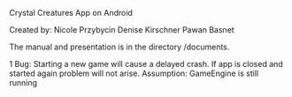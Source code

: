 Crystal Creatures App on Android

Created by: Nicole Przybycin
	    Denise Kirschner
	    Pawan Basnet

The manual and presentation is in the directory /documents.

1 Bug: Starting a new game will cause a delayed crash. If app is closed and started again problem will not arise.
Assumption: GameEngine is still running
